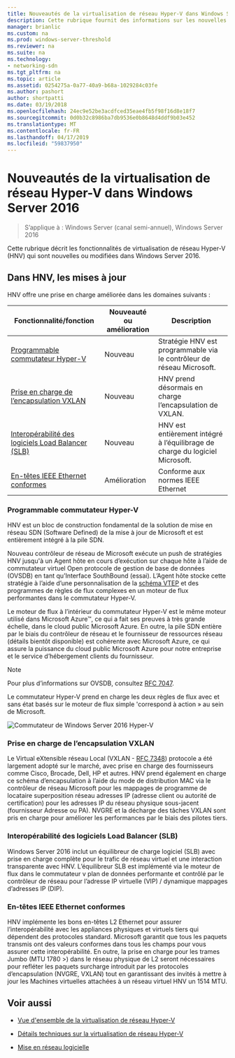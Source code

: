 ```yaml
---
title: Nouveautés de la virtualisation de réseau Hyper-V dans Windows Server 2016
description: Cette rubrique fournit des informations sur les nouvelles fonctionnalités de virtualisation de réseau Hyper-V dans Windows Server 2016
manager: brianlic
ms.custom: na
ms.prod: windows-server-threshold
ms.reviewer: na
ms.suite: na
ms.technology:
- networking-sdn
ms.tgt_pltfrm: na
ms.topic: article
ms.assetid: 0254275a-0a77-40a9-b68a-1029284c03fe
ms.author: pashort
author: shortpatti
ms.date: 03/19/2018
ms.openlocfilehash: 24ec9e52be3acdfced35eae4fb5f98f16d8e18f7
ms.sourcegitcommit: 0d0b32c8986ba7db9536e0b8648d4ddf9b03e452
ms.translationtype: MT
ms.contentlocale: fr-FR
ms.lasthandoff: 04/17/2019
ms.locfileid: "59837950"
---
```

# <a name="whats-new-in-hyper-v-network-virtualization-in-windows-server-2016"></a>Nouveautés de la virtualisation de réseau Hyper-V dans Windows Server 2016

>S’applique à : Windows Server (canal semi-annuel), Windows Server 2016

Cette rubrique décrit les fonctionnalités de virtualisation de réseau Hyper-V (HNV) qui sont nouvelles ou modifiées dans Windows Server 2016.  
  
## <a name="BKMK_IPAM2012R2"></a>Dans HNV, les mises à jour  
HNV offre une prise en charge améliorée dans les domaines suivants :  
  
|Fonctionnalité/fonction|Nouveauté ou amélioration|Description|  
|--------------------------|-------------------|---------------|  
|[Programmable commutateur Hyper-V](../../../sdn/technologies/hyper-v-network-virtualization/../../../sdn/technologies/hyper-v-network-virtualization/../../../sdn/technologies/hyper-v-network-virtualization/../../../sdn/technologies/hyper-v-network-virtualization/whats-new-hyperv-network-virtualization-windows-server.md#SDN)|Nouveau|Stratégie HNV est programmable via le contrôleur de réseau Microsoft.|  
|[Prise en charge de l’encapsulation VXLAN](../../../sdn/technologies/hyper-v-network-virtualization/../../../sdn/technologies/hyper-v-network-virtualization/../../../sdn/technologies/hyper-v-network-virtualization/../../../sdn/technologies/hyper-v-network-virtualization/whats-new-hyperv-network-virtualization-windows-server.md#VXLAN)|Nouveau|HNV prend désormais en charge l’encapsulation de VXLAN.|  
|[Interopérabilité des logiciels Load Balancer (SLB)](../../../sdn/technologies/hyper-v-network-virtualization/../../../sdn/technologies/hyper-v-network-virtualization/../../../sdn/technologies/hyper-v-network-virtualization/../../../sdn/technologies/hyper-v-network-virtualization/whats-new-hyperv-network-virtualization-windows-server.md#SLB)|Nouveau|HNV est entièrement intégré à l’équilibrage de charge du logiciel Microsoft.|  
|[En-têtes IEEE Ethernet conformes](../../../sdn/technologies/hyper-v-network-virtualization/../../../sdn/technologies/hyper-v-network-virtualization/../../../sdn/technologies/hyper-v-network-virtualization/../../../sdn/technologies/hyper-v-network-virtualization/whats-new-hyperv-network-virtualization-windows-server.md#L2)|Amélioration|Conforme aux normes IEEE Ethernet|  
  
### <a name="SDN"></a>Programmable commutateur Hyper-V  
HNV est un bloc de construction fondamental de la solution de mise en réseau SDN (Software Defined) de la mise à jour de Microsoft et est entièrement intégré à la pile SDN.  
  
Nouveau contrôleur de réseau de Microsoft exécute un push de stratégies HNV jusqu'à un Agent hôte en cours d’exécution sur chaque hôte à l’aide de commutateur virtuel Open protocole de gestion de base de données (OVSDB) en tant qu’Interface SouthBound (essai). L’Agent hôte stocke cette stratégie à l’aide d’une personnalisation de la [schéma VTEP](https://github.com/openvswitch/ovs/blob/master/vtep/vtep.ovsschema) et des programmes de règles de flux complexes en un moteur de flux performantes dans le commutateur Hyper-V.  
  
Le moteur de flux à l’intérieur du commutateur Hyper-V est le même moteur utilisé dans Microsoft Azure&trade;, ce qui a fait ses preuves à très grande échelle, dans le cloud public Microsoft Azure. En outre, la pile SDN entière par le biais du contrôleur de réseau et le fournisseur de ressources réseau (détails bientôt disponible) est cohérente avec Microsoft Azure, ce qui assure la puissance du cloud public Microsoft Azure pour notre entreprise et le service d’hébergement clients du fournisseur.  
  
> [!NOTE]  
> Pour plus d’informations sur OVSDB, consultez [RFC 7047](https://www.rfc-editor.org/info/rfc7047).  
  
Le commutateur Hyper-V prend en charge les deux règles de flux avec et sans état basés sur le moteur de flux simple 'correspond à action » au sein de Microsoft.  
 
![Commutateur de Windows Server 2016 Hyper-V](../../../media/what-s-new-in-hyper-v-network-virtualization-in-windows-server/HNVOverview.png)  
  
### <a name="VXLAN"></a>Prise en charge de l’encapsulation VXLAN  
Le Virtual eXtensible réseau Local (VXLAN - [RFC 7348](https://www.rfc-editor.org/info/rfc7348)) protocole a été largement adopté sur le marché, avec prise en charge des fournisseurs comme Cisco, Brocade, Dell, HP et autres. HNV prend également en charge ce schéma d’encapsulation à l’aide du mode de distribution MAC via le contrôleur de réseau Microsoft pour les mappages de programme de locataire superposition réseau adresses IP (adresse client ou autorité de certification) pour les adresses IP du réseau physique sous-jacent (fournisseur Adresse ou PA). NVGRE et la décharge des tâches VXLAN sont pris en charge pour améliorer les performances par le biais des pilotes tiers.  
  
### <a name="SLB"></a>Interopérabilité des logiciels Load Balancer (SLB)  
Windows Server 2016 inclut un équilibreur de charge logiciel (SLB) avec prise en charge complète pour le trafic de réseau virtuel et une interaction transparente avec HNV. L’équilibreur SLB est implémenté via le moteur de flux dans le commutateur v plan de données performante et contrôlé par le contrôleur de réseau pour l’adresse IP virtuelle (VIP) / dynamique mappages d’adresses IP (DIP).  
  
### <a name="L2"></a>En-têtes IEEE Ethernet conformes  
HNV implémente les bons en-têtes L2 Ethernet pour assurer l’interopérabilité avec les appliances physiques et virtuels tiers qui dépendent des protocoles standard. Microsoft garantit que tous les paquets transmis ont des valeurs conformes dans tous les champs pour vous assurer cette interopérabilité. En outre, la prise en charge pour les trames Jumbo (MTU 1780 >) dans le réseau physique de L2 seront nécessaires pour refléter les paquets surcharge introduit par les protocoles d’encapsulation (NVGRE, VXLAN) tout en garantissant des invités à mettre à jour les Machines virtuelles attachées à un réseau virtuel HNV un 1514 MTU.  
  
## <a name="see-also"></a>Voir aussi  
  
-   [Vue d'ensemble de la virtualisation de réseau Hyper-V](hyperv-network-virtualization-overview-windows-server.md)  
  
-   [Détails techniques sur la virtualisation de réseau Hyper-V](hyperv-network-virtualization-technical-details-windows-server.md)  
  
-   [Mise en réseau logicielle](../../Software-Defined-Networking--SDN-.md)  
  